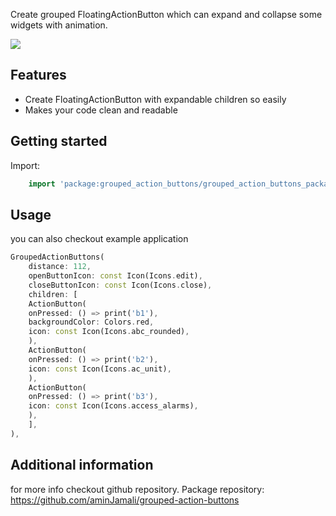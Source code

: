 <!--
    Developer: Amin Jamali
    Email: aminjamalipc80@gmail.com
    LinkedIn: https://www.linkedin.com/in/amin-jamali-63a76a240
    StackOverFlow : https://stackoverflow.com/users/16264211/amin-jamali
-->

Create grouped FloatingActionButton which can expand and collapse some widgets with animation.

![](http://i.imgur.com/OUkLi.gif)

    

## Features

- Create FloatingActionButton with expandable children so easily
- Makes your code clean and readable


## Getting started

Import:
```dart
    import 'package:grouped_action_buttons/grouped_action_buttons_package.dart';
```


## Usage

you can also checkout example application

```dart
GroupedActionButtons(
    distance: 112,
    openButtonIcon: const Icon(Icons.edit),
    closeButtonIcon: const Icon(Icons.close),
    children: [
    ActionButton(
    onPressed: () => print('b1'),
    backgroundColor: Colors.red,
    icon: const Icon(Icons.abc_rounded),
    ),
    ActionButton(
    onPressed: () => print('b2'),
    icon: const Icon(Icons.ac_unit),
    ),
    ActionButton(
    onPressed: () => print('b3'),
    icon: const Icon(Icons.access_alarms),
    ),
    ],
),
```

## Additional information

for more info checkout github repository.
Package repository: https://github.com/aminJamali/grouped-action-buttons

